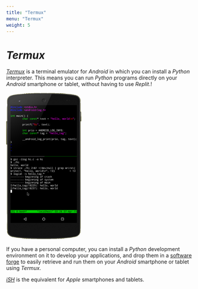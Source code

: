 ```yaml
---
title: "Termux"
menu: "Termux"
weight: 5
---
```


<style>
    img {
        width: 40%;
    }
</style>

# *Termux*

[*Termux*](https://termux.dev/) is a terminal emulator for *Android* in which you can install a *Python* interpreter. This means you can run *Python* programs directly on your *Android* smartphone or tablet, without having to use *Replit*.!

[![Preview of Termux](./Termux.png)](https://termux.dev/)

If you have a personal computer, you can install a *Python* development environment on it to develop your applications, and drop them in a [software forge](../forges) to easily retrieve and run them on your *Android* smartphone or tablet using *Termux*.

[*iSH*](../ish) is the equivalent for *Apple* smartphones and tablets.